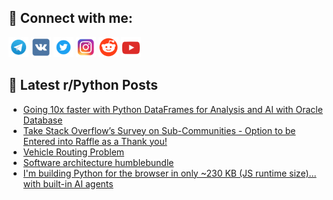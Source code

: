 ## 🔎 Connect with me:
[<img src="https://github.com/bullbesh/bullbesh/blob/main/images/Telegram.png" width="32" height="32" />](https://t.me/bullbesh)
[<img src="https://github.com/bullbesh/bullbesh/blob/main/images/VK.png" width="32" height="32" />](https://vk.com/bullbesh)
[<img src="https://github.com/bullbesh/bullbesh/blob/main/images/Twitter.png" width="32" height="32" />](https://twitter.com/bullbesh1)
[<img src="https://github.com/bullbesh/bullbesh/blob/main/images/Instagram.png" width="32" height="32" />](https://www.instagram.com/bullbesh)
[<img src="https://github.com/bullbesh/bullbesh/blob/main/images/Reddit.png" width="32" height="32" />](https://www.reddit.com/user/bullbesh)
[<img src="https://github.com/bullbesh/bullbesh/blob/main/images/YouTube.png" width="32" height="32" />](https://www.youtube.com/channel/UCtfjRs6uzgq5mfm8S06WTcg)

## 📕 Latest r/Python Posts
<!-- BLOG-POST-LIST:START -->
- [Going 10x faster with Python DataFrames for Analysis and AI with Oracle Database](https://www.reddit.com/r/Python/comments/1muy2z2/going_10x_faster_with_python_dataframes_for/)
- [Take Stack Overflow’s Survey on Sub-Communities - Option to be Entered into Raffle as a Thank you!](https://www.reddit.com/r/Python/comments/1muwj8j/take_stack_overflows_survey_on_subcommunities/)
- [Vehicle Routing Problem](https://www.reddit.com/r/Python/comments/1muw4ci/vehicle_routing_problem/)
- [Software architecture humblebundle](https://www.reddit.com/r/Python/comments/1musaqj/software_architecture_humblebundle/)
- [I&#39;m building Python for the browser in only ~230 KB &lpar;JS runtime size&rpar;… with built-in AI agents](https://www.reddit.com/r/Python/comments/1murchu/im_building_python_for_the_browser_in_only_230_kb/)
<!-- BLOG-POST-LIST:END -->
